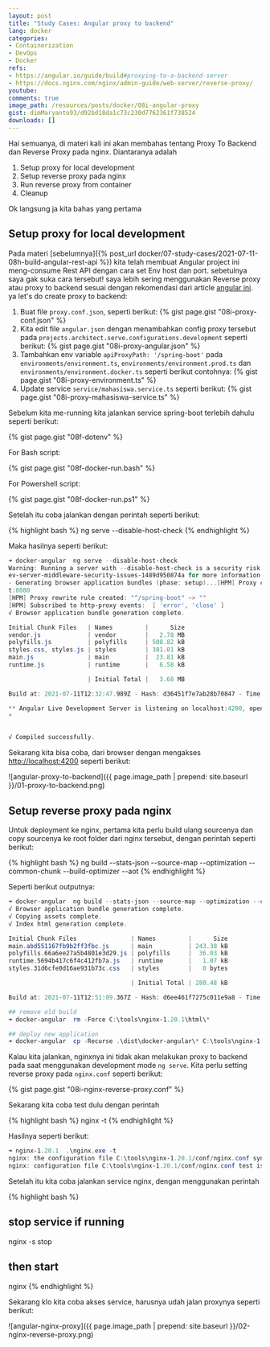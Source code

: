 ```yaml
---
layout: post
title: "Study Cases: Angular proxy to backend"
lang: docker
categories:
- Containerization
- DevOps
- Docker
refs: 
- https://angular.io/guide/build#proxying-to-a-backend-server
- https://docs.nginx.com/nginx/admin-guide/web-server/reverse-proxy/
youtube: 
comments: true
image_path: /resources/posts/docker/08i-angular-proxy
gist: dimMaryanto93/d92bd18da1c73c230d7762361f738524
downloads: []
---
```



Hai semuanya, di materi kali ini akan membahas tentang Proxy To Backend dan Reverse Proxy pada nginx. Diantaranya adalah

1. Setup proxy for local development
2. Setup reverse proxy pada nginx
3. Run reverse proxy from container
4. Cleanup

Ok langsung ja kita bahas yang pertama

## Setup proxy for local development

Pada materi [sebelumnya]({% post_url docker/07-study-cases/2021-07-11-08h-build-angular-rest-api %}) kita telah membuat Angular project ini meng-consume Rest API dengan cara set Env host dan port. sebetulnya saya gak suka cara tersebut! saya lebih sering menggunakan Reverse proxy atau proxy to backend sesuai dengan rekomendasi dari article [angular ini](https://angular.io/guide/build#proxying-to-a-backend-server). ya let's do create proxy to backend:

1. Buat file `proxy.conf.json`, seperti berikut:
    {% gist page.gist "08i-proxy-conf.json" %}
2. Kita edit file `angular.json` dengan menambahkan config proxy tersebut pada `projects.architect.serve.configurations.development` seperti berikut:
    {% gist page.gist "08i-proxy-angular.json" %}
3. Tambahkan env variable `apiProxyPath: '/spring-boot'` pada `environments/environment.ts`, `environments/environment.prod.ts` dan `environments/environment.docker.ts` seperti berikut contohnya:
    {% gist page.gist "08i-proxy-environment.ts" %}
4. Update service `service/mahasiswa.service.ts` seperti berikut:
    {% gist page.gist "08i-proxy-mahasiswa-service.ts" %}

Sebelum kita me-running kita jalankan service spring-boot terlebih dahulu seperti berikut:

{% gist page.gist "08f-dotenv" %}

For Bash script: 

{% gist page.gist "08f-docker-run.bash" %}

For Powershell script:

{% gist page.gist "08f-docker-run.ps1" %}

Setelah itu coba jalankan dengan perintah seperti berikut:

{% highlight bash %}
ng serve --disable-host-check
{% endhighlight %}

Maka hasilnya seperti berikut:

```powershell
➜ docker-angular  ng serve --disable-host-check
Warning: Running a server with --disable-host-check is a security risk. See https://medium.com/webpack/webpack-d
ev-server-middleware-security-issues-1489d950874a for more information.
- Generating browser application bundles (phase: setup)...[HPM] Proxy created: /spring-boot  ->  http://localhos
t:8080
[HPM] Proxy rewrite rule created: "^/spring-boot" ~> ""
[HPM] Subscribed to http-proxy events:  [ 'error', 'close' ]
√ Browser application bundle generation complete.

Initial Chunk Files   | Names         |      Size
vendor.js             | vendor        |   2.78 MB
polyfills.js          | polyfills     | 508.82 kB
styles.css, styles.js | styles        | 381.01 kB
main.js               | main          |  23.81 kB
runtime.js            | runtime       |   6.58 kB

                      | Initial Total |   3.68 MB

Build at: 2021-07-11T12:32:47.989Z - Hash: d36451f7e7ab28b70847 - Time: 5046ms

** Angular Live Development Server is listening on localhost:4200, open your browser on http://localhost:4200/ *
*


√ Compiled successfully.
```

Sekarang kita bisa coba, dari browser dengan mengakses [http://localhost:4200](http://localhost:4200) seperti berikut:

![angular-proxy-to-backend]({{ page.image_path | prepend: site.baseurl }}/01-proxy-to-backend.png)


## Setup reverse proxy pada nginx

Untuk deployment ke nginx, pertama kita perlu build ulang sourcenya dan copy sourcenya ke root folder dari nginx tersebut, dengan perintah seperti berikut:

{% highlight bash %}
ng build --stats-json --source-map --optimization --common-chunk --build-optimizer --aot
{% endhighlight %}

Seperti berikut outputnya:

```powershell
➜ docker-angular  ng build --stats-json --source-map --optimization --common-chunk --build-optimizer --aot
√ Browser application bundle generation complete.
√ Copying assets complete.
√ Index html generation complete.

Initial Chunk Files               | Names         |      Size
main.abd551167fb9b2ff3fbc.js      | main          | 243.38 kB
polyfills.66a6ee27a5b4801e3d29.js | polyfills     |  36.03 kB
runtime.5694b417c6f4c412fb7a.js   | runtime       |   1.07 kB
styles.31d6cfe0d16ae931b73c.css   | styles        |   0 bytes

                                  | Initial Total | 280.48 kB

Build at: 2021-07-11T12:51:09.367Z - Hash: d6ee461f7275c011e9a8 - Time: 19014ms

## remove old build
➜ docker-angular  rm -Force C:\tools\nginx-1.20.1\html\*

## deploy new application
➜ docker-angular  cp -Recurse .\dist\docker-angular\* C:\tools\nginx-1.20.1\html\
```

Kalau kita jalankan, nginxnya ini tidak akan melakukan proxy to backend pada saat menggunakan development mode `ng serve`. Kita perlu setting reverse proxy pada `nginx.conf` seperti berikut:

{% gist page.gist "08i-nginx-reverse-proxy.conf" %}

Sekarang kita coba test dulu dengan perintah 

{% highlight bash %}
nginx -t
{% endhighlight %}

Hasilnya seperti berikut:

```powershell
➜ nginx-1.20.1  .\nginx.exe -t
nginx: the configuration file C:\tools\nginx-1.20.1/conf/nginx.conf syntax is ok
nginx: configuration file C:\tools\nginx-1.20.1/conf/nginx.conf test is successful
```

Setelah itu kita coba jalankan service nginx, dengan menggunakan perintah 

{% highlight bash %}
## stop service if running
nginx -s stop

## then start
nginx
{% endhighlight %}

Sekarang klo kita coba akses service, harusnya udah jalan proxynya seperti berikut:

![angular-nginx-proxy]({{ page.image_path | prepend: site.baseurl }}/02-nginx-reverse-proxy.png)